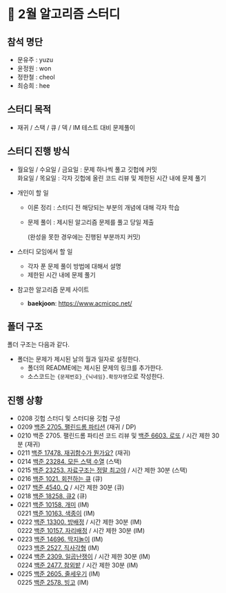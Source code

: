 # :blue_book: 2월 알고리즘 스터디

## 참석 명단

* 문유주 : yuzu
* 윤정원 : won
* 정한철 : cheol
* 최승희 : hee

## 스터디 목적 

* 재귀 / 스택 / 큐 / 덱 / IM 테스트 대비 문제풀이

## 스터디 진행 방식

* 월요일 / 수요일 / 금요일 : 문제 하나씩 풀고 깃헙에 커밋  
  화요일 / 목요일 : 각자 깃헙에 올린 코드 리뷰 및 제한된 시간 내에 문제 풀기

* 개인이 할 일

  * 이론 정리 : 스터디 전 해당되는 부분의 개념에 대해 각자 학습

  * 문제 풀이 : 제시된 알고리즘 문제를 풀고 당일 제출 

    (완성을 못한 경우에는 진행된 부분까지 커밋)

* 스터디 모임에서 할 일

  * 각자 푼 문제 풀이 방법에 대해서 설명
  * 제한된 시간 내에  문제 풀기

* 참고한 알고리즘 문제 사이트

  *  **baekjoon**: https://www.acmicpc.net/

## 폴더 구조

폴더 구조는 다음과 같다.

* 폴더는 문제가 제시된 날의 월과 일자로 설정한다.
  * 폴더의 README에는 제시된 문제의 링크를 추가한다.
  * 소스코드는 `{문제번호}_{닉네임}.확장자명`으로 작성한다.

## 진행 상황

- 0208 깃헙 스터디 및 스터디용 깃헙 구성
- 0209 [백준 2705. 팰린드롬 파티션](https://www.acmicpc.net/problem/2705) (재귀 / DP)
- 0210 백준 2705. 팰린드롬 파티션 코드 리뷰 및 [백준 6603. 로또](https://www.acmicpc.net/problem/6603) / 시간 제한 30분 (재귀)
- 0211 [백준 17478. 재귀함수가 뭔가요?](https://www.acmicpc.net/problem/17478) (재귀)
- 0214 [백준 23284. 모든 스택 수열](https://www.acmicpc.net/problem/23284) (스택)
- 0215 [백준 23253. 자료구조는 정말 최고야](https://www.acmicpc.net/problem/23253) / 시간 제한 30분 (스택)
- 0216 [백준 1021. 회전하는 큐](https://www.acmicpc.net/problem/1021) (큐)
- 0217 [백준 4540. Q](https://www.acmicpc.net/problem/4540) / 시간 제한 30분 (큐)
- 0218 [백준 18258. 큐2](https://www.acmicpc.net/problem/18258) (큐)
- 0221 [백준 10158. 개미](https://www.acmicpc.net/problem/10158) (IM)  
  0221 [백준 10163. 색종이](https://www.acmicpc.net/problem/10163) (IM)
- 0222 [백준 13300. 방배정](https://www.acmicpc.net/problem/13300) / 시간 제한 30분 (IM)   
  0222 [백준 10157. 자리배정](https://www.acmicpc.net/problem/10157) / 시간 제한 30분 (IM)
- 0223 [백준 14696. 딱지놀이](https://www.acmicpc.net/problem/14696) (IM)   
  0223 [백준 2527. 직사각형](https://www.acmicpc.net/problem/2527) (IM) 
- 0224 [백준 2309. 일곱난쟁이](https://www.acmicpc.net/problem/2309) / 시간 제한 30분 (IM)  
  0224 [백준 2477. 참외밭](https://www.acmicpc.net/problem/2477) / 시간 제한 30분 (IM)
- 0225 [백준 2605. 줄세우기](https://www.acmicpc.net/problem/2605) (IM)  
  0225 [백준 2578. 빙고](https://www.acmicpc.net/problem/2578) (IM)